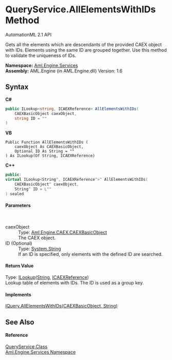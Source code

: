 # QueryService.AllElementsWithIDs Method 
AutomationML 2.1 API 

Gets all the elements which are descendants of the provided CAEX object with IDs. Elements using the same ID are grouped together. Use this method to validate the uniqueness of IDs.

**Namespace:**&nbsp;<a href="N_Aml_Engine_Services">Aml.Engine.Services</a><br />**Assembly:**&nbsp;AML.Engine (in AML.Engine.dll) Version: 1.6

## Syntax

**C#**<br />
``` C#
public ILookup<string, ICAEXReference> AllElementsWithIDs(
	CAEXBasicObject caexObject,
	string ID = ""
)
```

**VB**<br />
``` VB
Public Function AllElementsWithIDs ( 
	caexObject As CAEXBasicObject,
	Optional ID As String = ""
) As ILookup(Of String, ICAEXReference)
```

**C++**<br />
``` C++
public:
virtual ILookup<String^, ICAEXReference^>^ AllElementsWithIDs(
	CAEXBasicObject^ caexObject, 
	String^ ID = L""
) sealed
```


#### Parameters
&nbsp;<dl><dt>caexObject</dt><dd>Type: <a href="T_Aml_Engine_CAEX_CAEXBasicObject">Aml.Engine.CAEX.CAEXBasicObject</a><br />The CAEX object.</dd><dt>ID (Optional)</dt><dd>Type: <a href="https://docs.microsoft.com/dotnet/api/system.string" target="_parent" rel="noopener noreferrer">System.String</a><br />If an ID is specified, only elements with the defined ID are searched.</dd></dl>

#### Return Value
Type: <a href="https://docs.microsoft.com/dotnet/api/system.linq.ilookup-2" target="_parent" rel="noopener noreferrer">ILookup</a>(<a href="https://docs.microsoft.com/dotnet/api/system.string" target="_parent" rel="noopener noreferrer">String</a>, <a href="T_Aml_Engine_Services_Interfaces_ICAEXReference">ICAEXReference</a>)<br />Lookup table of elements with IDs. The ID is used as a group key.

#### Implements
<a href="M_Aml_Engine_Services_Interfaces_IQuery_AllElementsWithIDs">IQuery.AllElementsWithIDs(CAEXBasicObject, String)</a><br />

## See Also


#### Reference
<a href="T_Aml_Engine_Services_QueryService">QueryService Class</a><br /><a href="N_Aml_Engine_Services">Aml.Engine.Services Namespace</a><br />